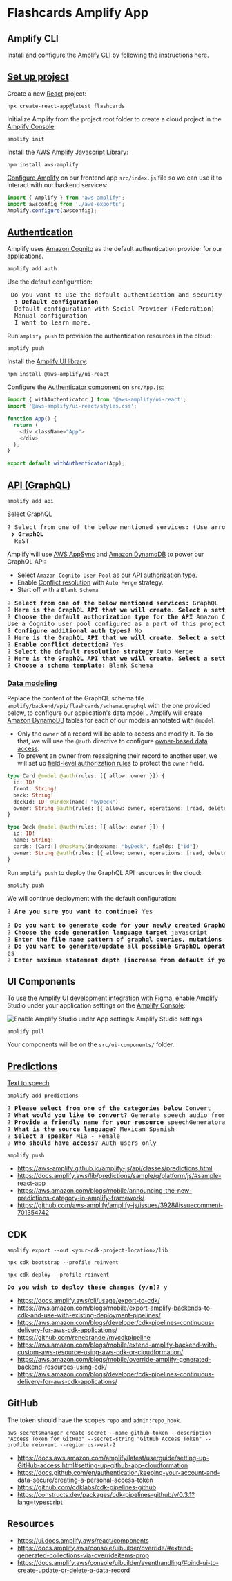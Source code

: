 # Flashcards Amplify App

## Amplify CLI

Install and configure the [Amplify CLI](https://docs.amplify.aws/cli/) by following the instructions [here](https://docs.amplify.aws/cli/start/install/).

## [Set up project](https://docs.amplify.aws/lib/project-setup/create-application/q/platform/js/)

Create a new [React](https://reactjs.org/) project:

```shell
npx create-react-app@latest flashcards
```

Initialize Amplify from the project root folder to create a cloud project in the [Amplify Console](https://console.aws.amazon.com/amplify):

```shell
amplify init
```

Install the [AWS Amplify Javascript Library](https://github.com/aws-amplify/amplify-js):

```shell
npm install aws-amplify
```

[Configure Amplify](https://docs.amplify.aws/lib/client-configuration/configuring-amplify-categories/q/platform/js/) on our frontend app `src/index.js` file so we can use it to interact with our backend services:

```javascript
import { Amplify } from 'aws-amplify';
import awsconfig from './aws-exports';
Amplify.configure(awsconfig);
```

## [Authentication](https://docs.amplify.aws/lib/auth/getting-started/q/platform/js/)

Amplify uses [Amazon Cognito](https://aws.amazon.com/cognito/) as the default authentication provider for our applications.

```shell
amplify add auth
```

Use the default configuration:

<pre>
 Do you want to use the default authentication and security configuration?
 <b> ❯ Default configuration </b>
  Default configuration with Social Provider (Federation)
  Manual configuration
  I want to learn more.
</pre>

Run `amplify push` to provision the authentication resources in the cloud:

```shell
amplify push
```

Install the [Amplify UI library](https://ui.docs.amplify.aws/):

```shell
npm install @aws-amplify/ui-react
```

Configure the [Authenticator component](https://ui.docs.amplify.aws/react/connected-components/authenticator) on `src/App.js`:

```javascript
import { withAuthenticator } from '@aws-amplify/ui-react';
import '@aws-amplify/ui-react/styles.css';

function App() {
  return (
    <div className="App">
    </div>
  );
}

export default withAuthenticator(App);
```

## [API (GraphQL)](https://docs.amplify.aws/lib/graphqlapi/getting-started/q/platform/js/)

```shell
amplify add api
```

Select GraphQL
<pre>
? Select from one of the below mentioned services: (Use arrow keys)
<b> ❯ GraphQL </b>
  REST
</pre>
Amplify will use [AWS AppSync](https://aws.amazon.com/appsync/) and [Amazon DynamoDB](https://aws.amazon.com/dynamodb/) to power our GraphQL API:

- Select `Amazon Cognito User Pool` as our API [authorization type](https://docs.amplify.aws/cli/graphql/authorization-rules/).
- Enable [Conflict resolution](https://docs.amplify.aws/lib/datastore/conflict/q/platform/js/) with `Auto Merge` strategy.
- Start off with a `Blank Schema`.

<pre>
? <b>Select from one of the below mentioned services:</b> GraphQL
? <b>Here is the GraphQL API that we will create. Select a setting to edit or continue</b> Authorization modes
? <b>Choose the default authorization type for the API</b> Amazon Cognito User Pool
Use a Cognito user pool configured as a part of this project.
? <b>Configure additional auth types?</b> No
? <b>Here is the GraphQL API that we will create. Select a setting to edit or continue</b> Conflict detection
? <b>Enable conflict detection?</b> Yes
? <b>Select the default resolution strategy</b> Auto Merge
? <b>Here is the GraphQL API that we will create. Select a setting to edit or continue</b> Continue
? <b>Choose a schema template:</b> Blank Schema
</pre>

### [Data modeling](https://docs.amplify.aws/cli/graphql/data-modeling/)

Replace the content of the GraphQL schema file `amplify/backend/api/flashcards/schema.graphql` with the one provided below, to configure our application's data model . Amplify will create [Amazon DynamoDB](https://aws.amazon.com/dynamodb/) tables for each of our models annotated with `@model`.

- Only the `owner` of a record will be able to access and modify it. To do that, we will use the `@auth` directive to configure [owner-based data access](https://docs.amplify.aws/cli/graphql/authorization-rules/#per-user--owner-based-data-access).
- To prevent an owner from reassigning their record to another user, we will set up [field-level authorization rules](https://docs.amplify.aws/cli/graphql/authorization-rules/#field-level-authorization-rules) to protect the `owner` field.

```graphql
type Card @model @auth(rules: [{ allow: owner }]) {
  id: ID!
  front: String!
  back: String!
  deckId: ID! @index(name: "byDeck")
  owner: String @auth(rules: [{ allow: owner, operations: [read, delete] }])
}

type Deck @model @auth(rules: [{ allow: owner }]) {
  id: ID!
  name: String!
  cards: [Card!] @hasMany(indexName: "byDeck", fields: ["id"])
  owner: String @auth(rules: [{ allow: owner, operations: [read, delete] }])
}
```

Run `amplify push` to deploy the GraphQL API resources in the cloud:

```shell
amplify push
```

We will continue deployment with the default configuration:

<pre>
? <b>Are you sure you want to continue?</b> Yes

? <b>Do you want to generate code for your newly created GraphQL API</b> Yes
? <b>Choose the code generation language target</b> javascript
? <b>Enter the file name pattern of graphql queries, mutations and subscriptions</b> src/graphql/**/*.js
? <b>Do you want to generate/update all possible GraphQL operations - queries, mutations and subscriptions</b> Y
es
? <b>Enter maximum statement depth [increase from default if your schema is deeply nested]</b> 2
</pre>

## UI Components

To use the [Amplify UI development integration with Figma](https://docs.amplify.aws/console/uibuilder/figmatocode/), enable Amplify Studio under your application settings on the [Amplify Console](https://console.aws.amazon.com/amplify/home):

![Enable Amplify Studio under App settings: Amplify Studio settings](https://user-images.githubusercontent.com/1771610/195656669-ff59ba1f-1b6b-440d-903b-45fcea508a8c.png)

```shell
amplify pull
```

Your components will be on the `src/ui-components/` folder.

## [Predictions](https://docs.amplify.aws/lib/predictions/intro/q/platform/js/)

[Text to speech](https://docs.amplify.aws/lib/predictions/text-speech/q/platform/js/)

```shell
amplify add predictions
```

<pre>
? <b>Please select from one of the categories below</b> Convert
? <b>What would you like to convert?</b> Generate speech audio from text
? <b>Provide a friendly name for your resource</b> speechGeneratorad58d821
? <b>What is the source language?</b> Mexican Spanish
? <b>Select a speaker</b> Mia - Female
? <b>Who should have access?</b> Auth users only
</pre>

```shell
amplify push
```

- https://aws-amplify.github.io/amplify-js/api/classes/predictions.html
- https://docs.amplify.aws/lib/predictions/sample/q/platform/js/#sample-react-app
- https://aws.amazon.com/blogs/mobile/announcing-the-new-predictions-category-in-amplify-framework/
- https://github.com/aws-amplify/amplify-js/issues/3928#issuecomment-701354742


## CDK

```shell
amplify export --out <your-cdk-project-location>/lib
```

```shell
npx cdk bootstrap --profile reinvent
```

```shell
npx cdk deploy --profile reinvent
```

<pre>
<b>Do you wish to deploy these changes (y/n)?</b> y
</pre>

- https://docs.amplify.aws/cli/usage/export-to-cdk/
- https://aws.amazon.com/blogs/mobile/export-amplify-backends-to-cdk-and-use-with-existing-deployment-pipelines/
- https://aws.amazon.com/blogs/developer/cdk-pipelines-continuous-delivery-for-aws-cdk-applications/
- https://github.com/renebrandel/mycdkpipeline
- https://aws.amazon.com/blogs/mobile/extend-amplify-backend-with-custom-aws-resource-using-aws-cdk-or-cloudformation/
- https://aws.amazon.com/blogs/mobile/override-amplify-generated-backend-resources-using-cdk/
- https://aws.amazon.com/blogs/developer/cdk-pipelines-continuous-delivery-for-aws-cdk-applications/

## GitHub

The token should have the scopes `repo` and `admin:repo_hook`.

```shell
aws secretsmanager create-secret --name github-token --description "Access Token for GitHub" --secret-string "GitHub Access Token" --profile reinvent --region us-west-2
```

- https://docs.aws.amazon.com/amplify/latest/userguide/setting-up-GitHub-access.html#setting-up-github-app-cloudformation
- https://docs.github.com/en/authentication/keeping-your-account-and-data-secure/creating-a-personal-access-token
- https://github.com/cdklabs/cdk-pipelines-github
- https://constructs.dev/packages/cdk-pipelines-github/v/0.3.1?lang=typescript

## Resources

- https://ui.docs.amplify.aws/react/components
- https://docs.amplify.aws/console/uibuilder/override/#extend-generated-collections-via-overrideitems-prop
- https://docs.amplify.aws/console/uibuilder/eventhandling/#bind-ui-to-create-update-or-delete-a-data-record
